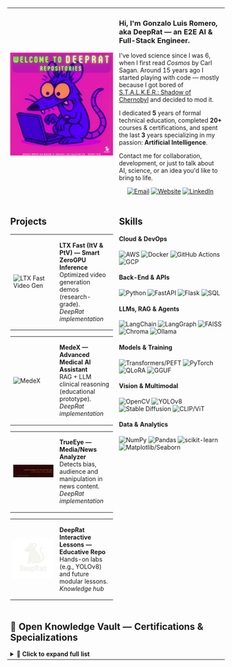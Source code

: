 <table>
<tr>
<td width="50%">

![Welcome to DeepRat Repositories](img/Welcome.gif)

</td>
<td width="50%">

### Hi, I'm Gonzalo Luis Romero, aka **DeepRat** — an E2E AI & Full-Stack Engineer.

I've loved science since I was 6, when I first read *Cosmos* by Carl Sagan. Around 15 years ago I started playing with code — mostly because I got bored of [S.T.A.L.K.E.R.: Shadow of Chernobyl](https://www.stalker-game.com/en/) and decided to mod it.

I dedicated **5** years of formal technical education, completed **20+** courses & certifications, and spent the last **3** years specializing in my passion: **Artificial Intelligence**.

Contact me for collaboration, development, or just to talk about AI, science, or an idea you'd like to bring to life.

<div align="center">

[![Email](https://img.shields.io/badge/Email-contact%40deepratai.dev-20232A?style=for-the-badge&logo=gmail)](mailto:contact@deepratai.dev)
[![Website](https://img.shields.io/badge/Website-deeprat.tech-0A0A0A?style=for-the-badge&logo=vercel)](https://deeprat.tech)
[![LinkedIn](https://img.shields.io/badge/LinkedIn-Gonzalo%20Romero-0A66C2?style=for-the-badge&logo=linkedin&logoColor=white)](https://www.linkedin.com/in/gonzalo-luis-romero-b9b5b4355)

</div>

</td>
</tr>
<tr>
<td width="50%" valign="top">

## Projects

<table>
<tr>
<td width="45%">

![LTX Fast Video Gen](img/hun.gif)

</td>
<td width="55%">

**LTX Fast (ItV & PtV) — Smart ZeroGPU Inference**  
Optimized video generation demos (research-grade).  
*DeepRat implementation*

</td>
</tr>
</table>

<table>
<tr>
<td width="45%">

![MedeX](img/Medx.gif)

</td>
<td width="55%">

**MedeX — Advanced Medical AI Assistant**  
RAG + LLM clinical reasoning (educational prototype).  
*DeepRat implementation*

</td>
</tr>
</table>

<table>
<tr>
<td width="45%">

![TrueEye](img/te.gif)

</td>
<td width="55%">

**TrueEye — Media/News Analyzer**  
Detects bias, audience and manipulation in news content.  
*DeepRat implementation*

</td>
</tr>
</table>

<table>
<tr>
<td width="45%">

![DeepRat Educative Lessons Hub](img/rat.png)

</td>
<td width="55%">

**DeepRat Interactive Lessons — Educative Repo**  
Hands-on labs (e.g., YOLOv8) and future modular lessons.  
*Knowledge hub*

</td>
</tr>
</table>

</td>
<td width="50%" valign="top">

## Skills

#### Cloud & DevOps
![AWS](https://img.shields.io/badge/AWS-Bedrock,_S3,_EC2,_IAM-F29100?logo=amazonaws&logoColor=white)
![Docker](https://img.shields.io/badge/Docker-Containers-2496ED?logo=docker&logoColor=white)
![GitHub Actions](https://img.shields.io/badge/GitHub_Actions-CI/CD-2088FF?logo=githubactions&logoColor=white)
![GCP](https://img.shields.io/badge/GCP-Compute,_Storage-4285F4?logo=googlecloud&logoColor=white)

#### Back-End & APIs
![Python](https://img.shields.io/badge/Python-3.10+-3776AB?logo=python&logoColor=white)
![FastAPI](https://img.shields.io/badge/FastAPI-APIs-009688?logo=fastapi&logoColor=white)
![Flask](https://img.shields.io/badge/Flask-Services-000000?logo=flask&logoColor=white)
![SQL](https://img.shields.io/badge/SQL-PostgreSQL/MySQL-336791?logo=postgresql&logoColor=white)

#### LLMs, RAG & Agents
![LangChain](https://img.shields.io/badge/LangChain-Chains_&_Tools-2C3E50)
![LangGraph](https://img.shields.io/badge/LangGraph-Agents-2C3E50)
![FAISS](https://img.shields.io/badge/FAISS-Vector_DB-2C3E50)
![Chroma](https://img.shields.io/badge/Chroma-Vector_DB-2C3E50)
![Ollama](https://img.shields.io/badge/Ollama-Local_Inference-000000?logo=ollama&logoColor=white)

#### Models & Training
![Transformers/PEFT](https://img.shields.io/badge/Transformers-PEFT,_LoRA-FF6F00?logo=huggingface&logoColor=white)
![PyTorch](https://img.shields.io/badge/PyTorch-Training-EE4C2C?logo=pytorch&logoColor=white)
![QLoRA](https://img.shields.io/badge/QLoRA/BnB-Optimization-2C3E50)
![GGUF](https://img.shields.io/badge/GGUF/llama.cpp-Quant-2C3E50)

#### Vision & Multimodal
![OpenCV](https://img.shields.io/badge/OpenCV-Computer_Vision-5C3EE8?logo=opencv&logoColor=white)
![YOLOv8](https://img.shields.io/badge/YOLOv8-Detection-00A300)
![Stable Diffusion](https://img.shields.io/badge/SDXL/SD1.5-Gen-2C3E50)
![CLIP/ViT](https://img.shields.io/badge/CLIP/ViT-Embeddings-2C3E50)

#### Data & Analytics
![NumPy](https://img.shields.io/badge/Numpy-Array_Science-013243?logo=numpy&logoColor=white)
![Pandas](https://img.shields.io/badge/Pandas-Data-150458?logo=pandas&logoColor=white)
![scikit-learn](https://img.shields.io/badge/Scikit--learn-ML-FF9F1C?logo=scikitlearn&logoColor=white)
![Matplotlib/Seaborn](https://img.shields.io/badge/Matplotlib/Seaborn-Plotting-2C3E50)

</td>
</tr>
<tr>
<td colspan="2">

## 🧠 Open Knowledge Vault — Certifications & Specializations

<details>
<summary><b>📘 Click to expand full list</b></summary>

- [IBM AI & Machine Learning Professional Certificate](https://www.coursera.org/account/accomplishments/specialization/certificate/RSIQ88E92KMH)
- [IBM Generative AI Foundations](https://www.coursera.org/account/accomplishments/specialization/certificate/KGPJ34OTAQXR)
- [Mathematics for Machine Learning — Duke University](https://www.coursera.org/account/accomplishments/verify/CXEO3X2KPEJL)
- [Deep Learning — IBM](https://www.coursera.org/account/accomplishments/certificate/RWJ6S047T5AK)
- [Advanced Machine Learning and Signal Processing — IBM](https://www.coursera.org/account/accomplishments/verify/SQZGS7JIGS1L)
- [Intro to Computer Vision and Image Processing — IBM](https://www.coursera.org/account/accomplishments/certificate/Y4YMMARVQVI1)
- [Python for Data Science, AI & Development — IBM](https://www.coursera.org/account/accomplishments/verify/DSYIPSU2SUOC)
- [Databases and SQL for Data Science — IBM](https://www.coursera.org/account/accomplishments/verify/ASHKW06G2OYZ)
- [Tools for Data Science — IBM](https://www.coursera.org/account/accomplishments/verify/P93YN7IBD6SC)
- [Data Visualization with Python — IBM](https://www.coursera.org/account/accomplishments/certificate/NYRAY3CWX5OM)
- [Data Analysis with Python — IBM](https://www.coursera.org/account/accomplishments/verify/0H61CITWOIZO)
- [Machine Learning with Python (with Honors) — IBM](https://www.coursera.org/account/accomplishments/verify/SW7LSLODUZUT)
- [Deep Neural Networks with PyTorch — IBM](https://www.coursera.org/account/accomplishments/verify/5CY9OXPL6I7U)
- [Deep Learning with TensorFlow — IBM](https://www.coursera.org/account/accomplishments/verify/XWHCZJ2X7KBY)
- [Machine Learning with Python — IBM Developer Skills Network](https://www.coursera.org/account/accomplishments/certificate/DC3R530QSFEX)

*Full record available on LinkedIn:* [linkedin.com/in/gonzalo-luis-romero-b9b5b4355](https://www.linkedin.com/in/gonzalo-luis-romero-b9b5b4355/)

</details>

</td>
</tr>
</table>

